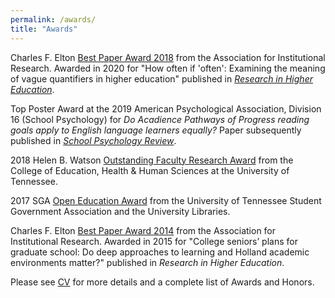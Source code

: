 ```yaml
---
permalink: /awards/
title: "Awards"
---
```


Charles F. Elton [Best Paper Award 2018](https://www.airweb.org/resources/awards-scholarships/awards/charles-f.-elton-best-paper-award/elton-best-papers) from the Association for Institutional Research. Awarded in 2020 for "How often if 'often': Examining the meaning of vague quantifiers in higher education" published in [*Research in Higher Education*](https://link.springer.com/article/10.1007/s11162-020-09587-8). 

Top Poster Award at the 2019 American Psychological Association, Division 16 (School Psychology) for *Do Acadience Pathways of 
Progress reading goals apply to English language learners equally?* Paper subsequently published in [*School Psychology Review*](https://doi.org/10.1080/2372966X.2020.1787080). 

2018 Helen B. Watson [Outstanding Faculty Research Award](https://epc.utk.edu/tag/helen-b-watson-outstanding-faculty-research-award/) from the College of Education, Health & Human Sciences at the University of Tennessee. 

2017 SGA [Open Education Award](https://epc.utk.edu/2017/04/21/rocconi-wins-sga-award/) from the University of Tennessee Student Government Association and the University Libraries. 

Charles F. Elton [Best Paper Award 2014](https://www.airweb.org/resources/awards-scholarships/awards/charles-f.-elton-best-paper-award/elton-best-papers) from the Association for Institutional Research. Awarded in 2015 for "College seniors’ plans for graduate school: Do deep approaches to learning and Holland academic environments matter?" published in *Research in Higher Education*. 


Please see [CV](/CV/) for more details and a complete list of Awards and Honors.